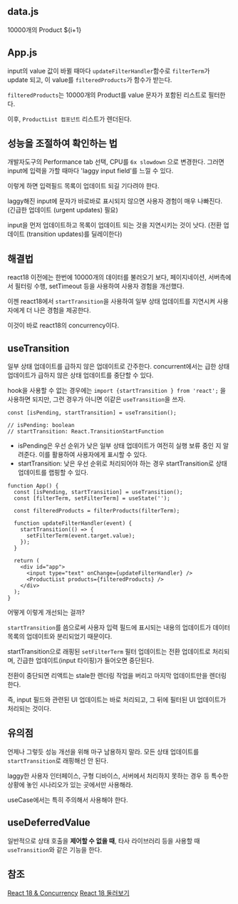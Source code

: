 ## data.js

10000개의 Product ${i+1}

## App.js

input의 value 값이 바뀔 때마다 `updateFilterHandler`함수로 `filterTerm`가 update 되고, 이 value를 `filteredProducts`가 함수가 받는다.

`filteredProducts`는 10000개의 Product를 value 문자가 포함된 리스트로 필터한다.

이후, `ProductList 컴포넌트` 리스트가 렌더된다.

## 성능을 조절하여 확인하는 법

개발자도구의 Performance tab 선택, CPU를 `6x slowdown` 으로 변경한다. 그러면 input에 입력을 가할 때마다 'laggy input field'를 느낄 수 있다.

이렇게 하면 입력필드 목록이 업데이트 되길 기다려야 한다.

laggy해진 input에 문자가 바로바로 표시되지 않으면 사용자 경험이 매우 나빠진다. (긴급한 업데이트 (urgent updates) 필요)

input을 먼저 업데이트하고 목록이 업데이트 되는 것을 지연시키는 것이 낫다. (전환 업데이트 (transition updates)를 딜레이한다)

## 해결법

react18 이전에는 한번에 10000개의 데이터를 불러오기 보다, 페이지네이션, 서버측에서 필터링 수행, setTimeout 등을 사용하여 사용자 경험을 개선했다.

이젠 react18에서 `startTransition`을 사용하여 일부 상태 업데이트를 지연시켜 사용자에게 더 나은 경험을 제공한다.

이것이 바로 react18의 concurrency이다.

## useTransition

일부 상태 업데이트를 급하지 않은 업데이트로 간주한다. concurrent에서는 급한 상태 업데이트가 급하지 않은 상태 업데이트를 중단할 수 있다.

hook을 사용할 수 없는 경우에는 `import {startTransition } from 'react';` 을 사용하면 되지만, 그런 경우가 아니면 이같은 `useTransition`을 쓰자.

```tsx
const [isPending, startTransition] = useTransition();

// isPending: boolean
// startTransition: React.TransitionStartFunction
```

- isPending은 우선 순위가 낮은 일부 상태 업데이트가 여전히 실행 보류 중인 지 알려준다. 이를 활용하여 사용자에게 표시할 수 있다.
- startTransition: 낮은 우선 순위로 처리되어야 하는 경우 startTransition로 상태업데이트를 랩핑할 수 있다.

```tsx
function App() {
  const [isPending, startTransition] = useTransition();
  const [filterTerm, setFilterTerm] = useState('');

  const filteredProducts = filterProducts(filterTerm);

  function updateFilterHandler(event) {
    startTransition(() => {
      setFilterTerm(event.target.value);
    });
  }

  return (
    <div id="app">
      <input type="text" onChange={updateFilterHandler} />
      <ProductList products={filteredProducts} />
    </div>
  );
}
```

어떻게 이렇게 개선되는 걸까?

`startTransition`를 씀으로써 사용자 입력 필드에 표시되는 내용의 업데이트가 데이터 목록의 업데이트와 분리되었기 때문이다.

startTransition으로 래핑된 `setFilterTerm` 필터 업데이트는 전환 업데이트로 처리되며, 긴급한 업데이트(input 타이핑)가 들어오면 중단된다.

전환이 중단되면 리액트는 stale한 렌더링 작업을 버리고 마지막 업데이트만을 렌더링한다.

즉, input 필드와 관련된 UI 업데이트는 바로 처리되고, 그 뒤에 필터된 UI 업데이트가 처리되는 것이다.

## 유의점

언제나 그렇듯 성능 개선을 위해 마구 남용하지 말라.
모든 상태 업데이트를 `startTransition`로 래핑해선 안 된다.

laggy한 사용자 인터페이스, 구형 디바이스, 서버에서 처리하지 못하는 경우 등 특수한 상황에 놓인 시나리오가 있는 곳에서만 사용해라.

useCase에서는 특히 주의해서 사용해야 한다.

## useDeferredValue

일반적으로 상태 호출을 **제어할 수 없을 때**, 타사 라이브러리 등을 사용할 때 `useTransition`와 같은 기능을 한다.

## 참조

[React 18 & Concurrency](https://academind.com/tutorials/react-usetransition-vs-usedeferredvalue)
[React 18 둘러보기](https://yrnana.dev/post/2022-04-12-react-18)
